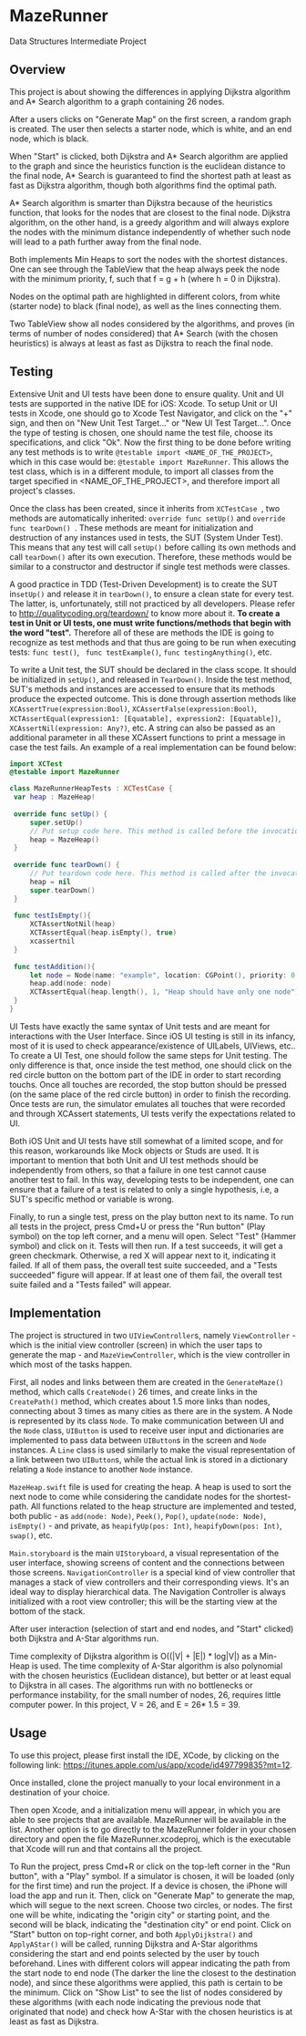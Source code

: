 # MazeRunner
Data Structures Intermediate Project


## Overview

This project is about showing the differences in applying Dijkstra algorithm and A* Search algorithm to a graph containing 26 nodes.

After a users clicks on "Generate Map" on the first screen, a random graph is created. The user then selects a starter node, which is white, and an end node, which is black.

When "Start" is clicked, both Dijkstra and A* Search algorithm are applied to the graph and since the heuristics function is the euclidean distance to the final node, A* Search is guaranteed to find the shortest path at least as fast as Dijkstra algorithm, though both algorithms find the optimal path.

A* Search algorithm is smarter than Dijkstra because of the heuristics function, that looks for the nodes that are closest to the final node. Dijkstra algorithm, on the other hand, is a greedy algorithm and will always explore the nodes with the minimum distance independently of whether such node will lead to a path further away from the final node.

Both implements Min Heaps to sort the nodes with the shortest distances. One can see through the TableView that the heap always peek the node with the minimum priority, f, such that f = g + h (where h = 0 in Dijkstra).

Nodes on the optimal path are highlighted in different colors, from white (starter node) to black (final node), as well as the lines connecting them.

Two TableView show all nodes considered by the algorithms, and proves (in terms of number of nodes considered) that A* Search (with the chosen heuristics) is always at least as fast as Dijkstra to reach the final node.

## Testing
   Extensive Unit and UI tests have been done to ensure quality. Unit and UI tests are supported in the native IDE for iOS: Xcode. To setup Unit or UI tests in Xcode, one should go to Xcode  Test Navigator, and click on the "+" sign, and then on "New Unit Test Target..." or "New UI Test Target...". Once the type of testing is chosen, one should name the test file, choose its specifications, and click "Ok". Now the first thing to be done before writing any test methods is to write ```@testable import <NAME_OF_THE_PROJECT>```, which in this case would be: ```@testable import MazeRunner```. This allows the test class, which is in a different module, to import all classes from the target specified in <NAME_OF_THE_PROJECT>, and therefore import all project's classes.
   
   Once the class has been created, since it inherits from ```XCTestCase ```, two methods are automatically inherited: ```override func setUp()```  and ```override func tearDown() ```. These methods are meant for initialization and destruction of any instances used in tests, the SUT (System Under Test). This means that any test will call ```setUp()``` before calling its own methods and call ```tearDown()``` after its own execution. Therefore, these methods would be similar to a constructor and destructor if single test methods were classes. 
   
   A good practice in TDD (Test-Driven Development) is to create the SUT in```setUp()``` and release it in ```tearDown()```, to ensure a clean state for every test. The latter, is, unfortunately, still not practiced by all developers. Please refer to http://qualitycoding.org/teardown/ to know more about it. **To create a test in Unit or UI tests, one must write functions/methods that begin with the word "test".** Therefore all of these are methods the IDE is going to recognize as test methods and that thus are going to be run when executing tests: ```func test()```, ``` func testExample()```, ```func testingAnything()```, etc. 
   
   To write a Unit test, the SUT should be declared in the class scope. It should be initialized in ```setUp()```, and released in ```TearDown()```. Inside the test method, SUT's methods and instances are accessed to ensure that its methods produce the expected outcome. This is done through assertion methods like ```XCAssertTrue(expression:Bool)```, ```XCAssertFalse(expression:Bool)```, ```XCTAssertEqual(expression1: [Equatable], expression2: [Equatable])```, ```XCAssertNil(expression: Any?)```, etc. A string can also be passed as an additional parameter in all these XCAssert functions to print a message in case the test fails. An example of a real implementation can be found below:
  
   ```swift
import XCTest
@testable import MazeRunner

class MazeRunnerHeapTests : XCTestCase {
    var heap : MazeHeap!
    
    override func setUp() {
        super.setUp()
        // Put setup code here. This method is called before the invocation of each test method in the class.
        heap = MazeHeap()
    }
    
    override func tearDown() {
        // Put teardown code here. This method is called after the invocation of each test method in the class.
        heap = nil
        super.tearDown()
    }
    
    func testIsEmpty(){
        XCTAssertNotNil(heap)
        XCTAssertEqual(heap.isEmpty(), true)
        xcassertnil
    }
    
    func testAddition(){
        let node = Node(name: "example", location: CGPoint(), priority: 0.0)
        heap.add(node: node)
        XCTAssertEqual(heap.length(), 1, "Heap should have only one node")
    }
}
```
  
 UI Tests have exactly the same syntax of Unit tests and are meant for interactions with the User Interface. Since iOS UI testing is still in its infancy, most of it is used to check appearance/existence of UILabels, UIViews, etc..
 To create a UI Test, one should follow the same steps for Unit testing. The only difference is that, once inside the test method, one should click on the red circle button on the bottom part of the IDE in order to start recording touchs. Once all touches are recorded, the stop button should be pressed (on the same place of the red circle button) in order to finish the recording. Once tests are run, the simulator emulates all touches that were recorded and through XCAssert statements, UI tests verify the expectations related to UI.
 
 Both iOS Unit and UI tests have still somewhat of a limited scope, and for this reason, workarounds like Mock objects or Studs are used.
 It is important to mention that both Unit and UI test methods should be independently from others, so that a failure in one test cannot cause another test to fail. In this way, developing tests to be independent, one can ensure that a failure of a test is related to only a single hypothesis, i.e, a SUT's specific method or variable is wrong.
 
 Finally, to run a single test, press on the play button next to its name. To run all tests in the project, press Cmd+U or press the "Run button" (Play symbol) on the top left corner, and a menu will open. Select "Test" (Hammer symbol) and click on it. Tests will then run. If a test succeeds, it will get a green checkmark. Otherwise, a red X will appear next to it, indicating it failed. If all of them pass, the overall test suite succeeded, and a "Tests succeeded" figure will appear. If at least one of them fail, the overall test suite failed and a "Tests failed" will appear.

## Implementation
  The project is structured in two ```UIViewController```s, namely ```ViewController``` - which is the initial view controller (screen) in which the user taps to generate the map - and ```MazeViewController```, which is the view controller in which most of the tasks happen. 
  
  First, all nodes and links between them are created in the ```GenerateMaze()``` method, which calls ```CreateNode()``` 26 times, and create links in the ```CreatePath()``` method, which creates about 1.5 more links than nodes, connecting about 3 times as many cities as there are in the system. A Node is represented by its class ```Node```. To make communication between UI and the ```Node``` class, ```UIButton``` is used to receive user input and dictionaries are implemented to pass data between ```UIButton```s in the screen  and ```Node``` instances. A ```Line``` class is used similarly to make the visual representation of a link between two ```UIButton```s, while the actual link is stored in a dictionary relating a ```Node``` instance to another ```Node``` instance. 
  
  ```MazeHeap.swift``` file is used for creating the heap. A heap is used to sort the next node to come while considering the candidate nodes for the shortest-path. All functions related to the heap structure are implemented and tested, both public - as  ```add(node: Node)```, ```Peek()```, ```Pop()```, ```update(node: Node)```, ```isEmpty()``` -  and private, as ```heapifyUp(pos: Int)```, ```heapifyDown(pos: Int)```, ```swap()```, etc.
  
  ```Main.storyboard``` is the main ```UIStoryboard```, a visual representation of the user interface, showing screens of content and the connections between those screens. ```NavigationController``` is a special kind of view controller that manages a stack of view controllers and their corresponding views. It's an ideal way to display hierarchical data. The Navigation Controller is always initialized with a root view controller; this will be the starting view at the bottom of the stack.
  
    
  After user interaction (selection of start and end nodes, and "Start" clicked) both Dijkstra and A-Star algorithms run.
  
  Time complexity of Dijkstra algorithm is O((|V| + |E|) * log|V|) as a Min-Heap is used. The time complexity of A-Star algorithm is also polynomial with the chosen heuristics (Euclidean distance), but better or at least equal to Dijkstra in all cases. The algorithms run with no bottlenecks or performance instability, for the small number of nodes, 26, requires little computer power. In this project, V = 26, and E = 26* 1.5 = 39.
  

## Usage

To use this project, please first install the IDE, XCode, by clicking on the following link: https://itunes.apple.com/us/app/xcode/id497799835?mt=12.

Once installed, clone the project manually to your local environment in a destination of your choice.

Then open Xcode, and a initialization menu will appear, in which you are able to see projects that are available. MazeRunner will be available in the list. Another option is to go directly to the MazeRunner folder in your chosen directory and open the file MazeRunner.xcodeproj, which is the executable that Xcode will run and that contains all the project.

To Run the project, press Cmd+R or click on the top-left corner in the "Run button", with a "Play" symbol. If a simulator is chosen, it will be loaded (only for the first time) and run the project. If a device is chosen, the iPhone will load the app and run it. Then, click on "Generate Map" to generate the map, which will segue to the next screen. Choose two circles, or nodes. The first one will be white, indicating the "origin city" or starting point, and the second will be black, indicating the "destination city" or end point. Click on "Start" button on top-right corner, and both ```ApplyDijkstra()``` and ```ApplyAStar()``` will be called, running Dijkstra and A-Star algorithms considering the start and end points selected by the user by touch beforehand. Lines with different colors will appear indicating the path from the start node to end node (The darker the line the closest to the destination node), and since these algorithms were applied, this path is certain to be the minimum. Click on "Show List" to see the list of nodes considered by these algorithms (with each node indicating the previous node that originated that node) and check how A-Star with the chosen heuristics is at least as fast as Dijkstra.
